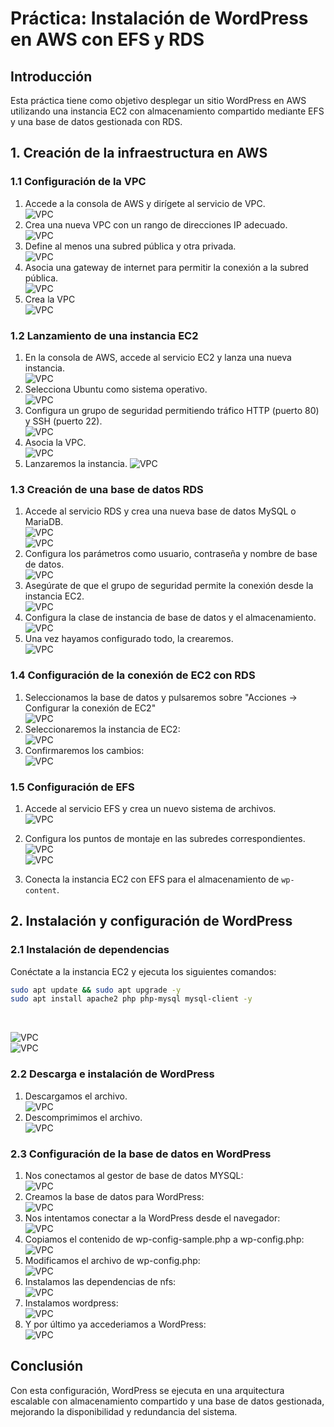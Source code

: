 # Práctica: Instalación de WordPress en AWS con EFS y RDS

## Introducción
Esta práctica tiene como objetivo desplegar un sitio WordPress en AWS utilizando una instancia EC2 con almacenamiento compartido mediante EFS y una base de datos gestionada con RDS.

## 1. Creación de la infraestructura en AWS

### 1.1 Configuración de la VPC
1. Accede a la consola de AWS y dirígete al servicio de VPC. <br>
   ![VPC](.imgs/3.png)<br>
2. Crea una nueva VPC con un rango de direcciones IP adecuado. <br>
      ![VPC](.imgs/6.png)<br>
4. Define al menos una subred pública y otra privada. <br>
      ![VPC](.imgs/7.png) <br>
5. Asocia una gateway de internet para permitir la conexión a la subred pública. <br>
      ![VPC](.imgs/8.png) <br>
6. Crea la VPC <br>
      ![VPC](.imgs/9.png) <br>

### 1.2 Lanzamiento de una instancia EC2
1. En la consola de AWS, accede al servicio EC2 y lanza una nueva instancia. <br>
      ![VPC](.imgs/10.png) <br>
2. Selecciona Ubuntu como sistema operativo. <br>
      ![VPC](.imgs/11.png) <br>
3. Configura un grupo de seguridad permitiendo tráfico HTTP (puerto 80) y SSH (puerto 22). <br>
      ![VPC](.imgs/15.png) <br>
4. Asocia la VPC. <br>
      ![VPC](.imgs/14.png) <br>
5. Lanzaremos la instancia.
      ![VPC](.imgs/16.png) <br>

### 1.3 Creación de una base de datos RDS
1. Accede al servicio RDS y crea una nueva base de datos MySQL o MariaDB. <br>
      ![VPC](.imgs/27.png) <br>
      ![VPC](.imgs/29.png) <br>
3. Configura los parámetros como usuario, contraseña y nombre de base de datos. <br>
      ![VPC](.imgs/31.png)<br>
4. Asegúrate de que el grupo de seguridad permite la conexión desde la instancia EC2. <br>
      ![VPC](.imgs/33.png)<br>
5. Configura la clase de instancia de base de datos y el almacenamiento. <br>
      ![VPC](.imgs/32.png)<br>
6. Una vez hayamos configurado todo, la crearemos. <br>
      ![VPC](.imgs/35.png) <br>

### 1.4 Configuración de la conexión de EC2 con RDS
1. Seleccionamos la base de datos y pulsaremos sobre "Acciones -> Configurar la conexión de EC2" <br>
      ![VPC](.imgs/36.png) <br>
2. Seleccionaremos la instancia de EC2: <br>
      ![VPC](.imgs/37.png) <br>
3. Confirmaremos los cambios: <br>
      ![VPC](.imgs/38.png) <br>

### 1.5 Configuración de EFS
1. Accede al servicio EFS y crea un nuevo sistema de archivos. <br>
      ![VPC](.imgs/39.png) <br>
2. Configura los puntos de montaje en las subredes correspondientes. <br>
      ![VPC](.imgs/41.png) <br>
      ![VPC](.imgs/42.png) <br>
   
4. Conecta la instancia EC2 con EFS para el almacenamiento de `wp-content`.

## 2. Instalación y configuración de WordPress

### 2.1 Instalación de dependencias
Conéctate a la instancia EC2 y ejecuta los siguientes comandos:

```bash
sudo apt update && sudo apt upgrade -y
sudo apt install apache2 php php-mysql mysql-client -y
```
 <br> 
 
  ![VPC](.imgs/22.png) <br>
  ![VPC](.imgs/23.png) <br>

### 2.2 Descarga e instalación de WordPress
1. Descargamos el archivo. <br>
      ![VPC](.imgs/43.png) <br>
2. Descomprimimos el archivo. <br>
      ![VPC](.imgs/44.png) <br>

### 2.3 Configuración de la base de datos en WordPress
1. Nos conectamos al gestor de base de datos MYSQL: <br>
      ![VPC](.imgs/46.png) <br>
2. Creamos la base de datos para WordPress: <br>
      ![VPC](.imgs/47.png) <br>
3. Nos intentamos conectar a la WordPress desde el navegador: <br>
      ![VPC](.imgs/48.png) <br>
4. Copiamos el contenido de wp-config-sample.php a wp-config.php: <br>
      ![VPC](.imgs/49.png) <br>
5. Modificamos el archivo de wp-config.php: <br>
      ![VPC](.imgs/50.png) <br>
6. Instalamos las dependencias de nfs: <br>
      ![VPC](.imgs/53.png) <br>
7. Instalamos wordpress: <br>
      ![VPC](.imgs/54.png) <br>
8. Y por último ya accederiamos a WordPress: <br>
      ![VPC](.imgs/56.png) <br>

## Conclusión
Con esta configuración, WordPress se ejecuta en una arquitectura escalable con almacenamiento compartido y una base de datos gestionada, mejorando la disponibilidad y redundancia del sistema.
